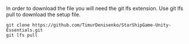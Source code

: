 In order to download the file you will need the git lfs extension. Use git lfs pull to download the setup file.
```
git clone https://github.com/TimurDenisenko/StarShipGame-Unity-Essentials.git
git lfs pull
```
